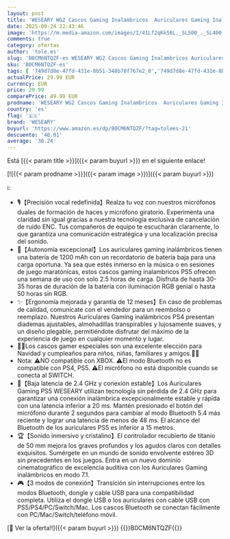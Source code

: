 ```yaml
---
layout: post
title: 'WESEARY WG2 Cascos Gaming Inalambricos  Auriculares Gaming Inalambricos de 2.4G para PS5  PS4  PC  Switch  Sonido Estéreo 7.1 Auriculares con Microfono  Cascos PS5 con Luz RGB  Duración 50Hr+'
date: 2025-09-24 22:43:46
image: 'https://m.media-amazon.com/images/I/41Lf2qKkS6L._SL500_._SL400_.jpg'
comments: true
category: ofertas
author: 'tole.es'
slug: 'B0CM6NTQZF-es WESEARY WG2 Cascos Gaming Inalambricos Auriculares Gaming...'
sku: 'B0CM6NTQZF-es'
tags: [ '749d7d8e-47fd-431e-8b51-348b70f767e2_0','749d7d8e-47fd-431e-8b51-348b70f767e2_101','749d7d8e-47fd-431e-8b51-348b70f767e2_8501','856628d6-bd06-44c9-8556-c5cb75f77e2b_0','856628d6-bd06-44c9-8556-c5cb75f77e2b_5701','856628d6-bd06-44c9-8556-c5cb75f77e2b_8201','Accesorios para PS4, Xbox One y Nintendo Switch','Accesorios para PlayStation 4','Arborist Merchandising Root','Audio & Sound','Auriculares gaming con micrófono para PlayStation 4','CML-Gaming','CML-Tech','Electrónica','Hardware y juegos para PlayStation 4','Los favoritos de nuestros clientes: Electrónica','Monitors','Self Service','Special Features Stores','Videojuegos','ps4','ps5','weseary','🇪🇸', ]
actualPrice: 29.99 EUR
currency: EUR
price: 29.99
comparePrice: 49.99 EUR
prodname: 'WESEARY WG2 Cascos Gaming Inalambricos  Auriculares Gaming Inalambricos de 2.4G para PS5  PS4  PC  Switch  Sonido Estéreo 7.1 Auriculares con Microfono  Cascos PS5 con Luz RGB  Duración 50Hr+'
country: 'es'
flag: '🇪🇸'
brand: 'WESEARY'
buyurl: 'https://www.amazon.es/dp/B0CM6NTQZF/?tag=tolees-21'
descuento: '40.01'
average: '38.24'
---
```


Está [{{< param title >}}]({{< param buyurl >}}) en el siguiente enlace!

[![{{< param prodname >}}]({{< param image >}})]({{< param buyurl >}})

ℹ️:

- 🎙️【Precisión vocal redefinida】Realza tu voz con nuestros micrófonos duales de formación de haces y micrófono giratorio. Experimenta una claridad sin igual gracias a nuestra tecnología exclusiva de cancelación de ruido ENC. Tus compañeros de equipo te escucharán claramente, lo que garantiza una comunicación estratégica y una localización precisa del sonido.
- 🔋【Autonomía excepcional】Los auriculares gaming inalámbricos tienen una batería de 1200 mAh con un recordatorio de batería baja para una carga oportuna. Ya sea que estés inmerso en la música o en sesiones de juego maratónicas, estos cascos gaming inalambricos PS5 ofrecen una semana de uso con solo 2.5 horas de carga. Disfruta de hasta 30-35 horas de duración de la batería con iluminación RGB genial o hasta 50 horas sin RGB.
- ✨【Ergonomía mejorada y garantía de 12 meses】En caso de problemas de calidad, comunícate con el vendedor para un reembolso o reemplazo. Nuestros Auriculares Gaming inalámbricos PS4 presentan diademas ajustables, almohadillas transpirables y lujosamente suaves, y un diseño plegable, permitiéndote disfrutar del máximo de la experiencia de juego en cualquier momento y lugar.
- 🎄🎄Los cascos gamer especiales son una excelente elección para Navidad y cumpleaños para niños, niñas, familiares y amigos.🎁🎁
- Nota: ⚠️NO compatible con XBOX. ⚠️El modo Bluetooth no es compatible con PS4, PS5. ⚠️El micrófono no está disponible cuando se conecta al SWITCH.
- 🚀【Baja latencia de 2.4 GHz y conexión estable】Los Auriculares Gaming PS5 WESEARY utilizan tecnología sin pérdida de 2.4 GHz para garantizar una conexión inalámbrica excepcionalmente estable y rápida con una latencia inferior a 20 ms. Mantén presionado el botón del micrófono durante 2 segundos para cambiar al modo Bluetooth 5.4 más reciente y lograr una latencia de menos de 48 ms. El alcance del Bluetooth de los auriculares PS5 es inferior a 15 metros.
- 🏆【Sonido inmersivo y cristalino】El controlador recubierto de titanio de 50 mm mejora los graves profundos y los agudos claros con detalles exquisitos. Sumérgete en un mundo de sonido envolvente estéreo 3D sin precedentes en los juegos. Entra en un nuevo dominio cinematográfico de excelencia auditiva con los Auriculares Gaming inalámbricos en modo 7.1.
- 🎮【3 modos de conexión】Transición sin interrupciones entre los modos Bluetooth, dongle y cable USB para una compatibilidad completa. Utiliza el dongle USB o los auriculares con cable USB con PS5/PS4/PC/Switch/Mac. Los cascos Bluetooth se conectan fácilmente con PC/Mac/Switch/teléfono móvil.

[🛒 Ver la oferta!!]({{< param buyurl >}})
{{<world>}}B0CM6NTQZF{{</world>}}
